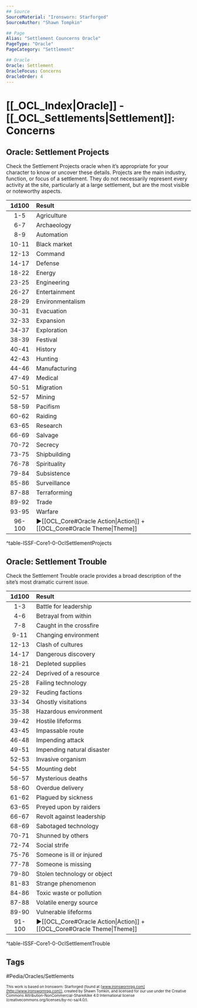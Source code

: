 ```yaml
---
## Source
SourceMaterial: "Ironsworn: Starforged"
SourceAuthor: "Shawn Tompkin"

## Page
Alias: "Settlement Councerns Oracle"
PageType: "Oracle"
PageCategory: "Settlement"

## Oracle
Oracle: Settlement
OracleFocus: Concerns
OracleOrder: 4
---
```

 # [[_OCL_Index|Oracle]] - [[_OCL_Settlements|Settlement]]: Concerns

## Oracle: Settlement Projects
Check the Settlement Projects oracle when it’s appropriate for your character to know or uncover these details. Projects are the main industry, function, or focus of a settlement. They do not necessarily represent every activity at the site, particularly at a large settlement, but are the most visible or noteworthy aspects.

| 1d100 | Result |
|:---:|:--- |
| 1-5 | Agriculture |
| 6-7 | Archaeology |
| 8-9 | Automation |
| 10-11 | Black market |
| 12-13 | Command |
| 14-17 | Defense |
| 18-22 | Energy |
| 23-25 | Engineering |
| 26-27 | Entertainment |
| 28-29 | Environmentalism |
| 30-31 | Evacuation |
| 32-33 | Expansion |
| 34-37 | Exploration |
| 38-39 | Festival |
| 40-41 | History |
| 42-43 | Hunting |
| 44-46 | Manufacturing |
| 47-49 | Medical |
| 50-51 | Migration |
| 52-57 | Mining |
| 58-59 | Pacifism |
| 60-62 | Raiding |
| 63-65 | Research |
| 66-69 | Salvage |
| 70-72 | Secrecy |
| 73-75 | Shipbuilding |
| 76-78 | Spirituality |
| 79-84 | Subsistence |
| 85-86 | Surveillance |
| 87-88 | Terraforming |
| 89-92 | Trade |
| 93-95 | Warfare |
| 96-100 | ▶[[OCL_Core#Oracle Action\|Action]] + [[OCL_Core#Oracle Theme\|Theme]] |
^table-ISSF-Core1-0-OclSettlementProjects

## Oracle: Settlement Trouble
Check the Settlement Trouble oracle provides a broad description of the site’s most dramatic current issue.

| 1d100 | Result |
|:---:|:--- |
| 1-3 | Battle for leadership |
| 4-6 | Betrayal from within |
| 7-8 | Caught in the crossfire |
| 9-11 | Changing environment |
| 12-13 | Clash of cultures |
| 14-17 | Dangerous discovery |
| 18-21 | Depleted supplies |
| 22-24 | Deprived of a resource |
| 25-28 | Failing technology |
| 29-32 | Feuding factions |
| 33-34 | Ghostly visitations |
| 35-38 | Hazardous environment |
| 39-42 | Hostile lifeforms |
| 43-45 | Impassable route |
| 46-48 | Impending attack |
| 49-51 | Impending natural disaster |
| 52-53 | Invasive organism |
| 54-55 | Mounting debt |
| 56-57 | Mysterious deaths |
| 58-60 | Overdue delivery |
| 61-62 | Plagued by sickness |
| 63-65 | Preyed upon by raiders |
| 66-67 | Revolt against leadership |
| 68-69 | Sabotaged technology |
| 70-71 | Shunned by others |
| 72-74 | Social strife |
| 75-76 | Someone is ill or injured |
| 77-78 | Someone is missing |
| 79-80 | Stolen technology or object |
| 81-83 | Strange phenomenon |
| 84-86 | Toxic waste or pollution |
| 87-88 | Volatile energy source |
| 89-90 | Vulnerable lifeforms |
| 91-100 | ▶[[OCL_Core#Oracle Action\|Action]] + [[OCL_Core#Oracle Theme\|Theme]] |
^table-ISSF-Core1-0-OclSettlementTrouble

## Tags
#Pedia/Oracles/Settlements 

<font size=-2>This work is based on Ironsworn: Starforged (found at [www.ironswornrpg.com](http://www.ironswornrpg.com)), created by Shawn Tomkin, and licensed for our use under the Creative Commons Attribution-NonCommercial-ShareAlike 4.0 International license  (creativecommons.org/licenses/by-nc-sa/4.0/).</font>